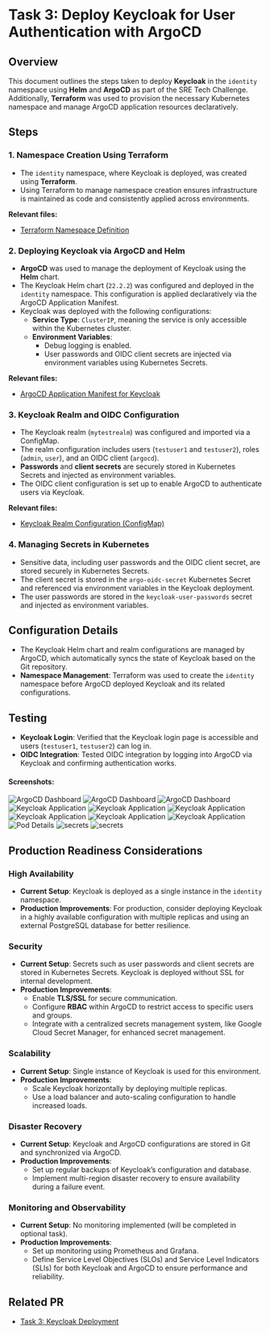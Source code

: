 # Task 3: Deploy Keycloak for User Authentication with ArgoCD

## Overview
This document outlines the steps taken to deploy **Keycloak** in the `identity` namespace using **Helm** and **ArgoCD** as part of the SRE Tech Challenge. Additionally, **Terraform** was used to provision the necessary Kubernetes namespace and manage ArgoCD application resources declaratively.

## Steps

### 1. Namespace Creation Using Terraform
- The `identity` namespace, where Keycloak is deployed, was created using **Terraform**.
- Using Terraform to manage namespace creation ensures infrastructure is maintained as code and consistently applied across environments.

**Relevant files:**
- [Terraform Namespace Definition](../modules/keycloak/main.tf)

### 2. Deploying Keycloak via ArgoCD and Helm
- **ArgoCD** was used to manage the deployment of Keycloak using the **Helm** chart.
- The Keycloak Helm chart (`22.2.2`) was configured and deployed in the `identity` namespace. This configuration is applied declaratively via the ArgoCD Application Manifest.
- Keycloak was deployed with the following configurations:
  - **Service Type**: `ClusterIP`, meaning the service is only accessible within the Kubernetes cluster.
  - **Environment Variables**: 
    - Debug logging is enabled.
    - User passwords and OIDC client secrets are injected via environment variables using Kubernetes Secrets.

**Relevant files:**
- [ArgoCD Application Manifest for Keycloak](../modules/argocd/apps/keycloak/keycloak-app.yaml)

### 3. Keycloak Realm and OIDC Configuration
- The Keycloak realm (`mytestrealm`) was configured and imported via a ConfigMap.
- The realm configuration includes users (`testuser1` and `testuser2`), roles (`admin`, `user`), and an OIDC client (`argocd`).
- **Passwords** and **client secrets** are securely stored in Kubernetes Secrets and injected as environment variables.
- The OIDC client configuration is set up to enable ArgoCD to authenticate users via Keycloak.

**Relevant files:**
- [Keycloak Realm Configuration (ConfigMap)](../modules/argocd/apps/keycloak/myrealm-config.yaml)

### 4. Managing Secrets in Kubernetes
- Sensitive data, including user passwords and the OIDC client secret, are stored securely in Kubernetes Secrets.
- The client secret is stored in the `argo-oidc-secret` Kubernetes Secret and referenced via environment variables in the Keycloak deployment.
- The user passwords are stored in the `keycloak-user-passwords` secret and injected as environment variables.

## Configuration Details
- The Keycloak Helm chart and realm configurations are managed by ArgoCD, which automatically syncs the state of Keycloak based on the Git repository.
- **Namespace Management**: Terraform was used to create the `identity` namespace before ArgoCD deployed Keycloak and its related configurations.

## Testing
- **Keycloak Login**: Verified that the Keycloak login page is accessible and users (`testuser1`, `testuser2`) can log in.
- **OIDC Integration**: Tested OIDC integration by logging into ArgoCD via Keycloak and confirming authentication works.

#### Screenshots:
![ArgoCD Dashboard](./images/keycloak-2.png)
![ArgoCD Dashboard](./images/keycloak-3.png)
![ArgoCD Dashboard](./images/keycloak-7.png)
![Keycloak Application](./images/keycloak-4.png)
![Keycloak Application](./images/keycloak-5.png)
![Keycloak Application](./images/keycloak-6.png)
![Keycloak Application](./images/keycloak-7.png)
![Keycloak Application](./images/keycloak-8.png)
![Keycloak Application](./images/keycloak-9.png)
![Pod Details](./images/keycloak-1.png)
![secrets](./images/keycloak-10.png)
![secrets](./images/keycloak-11.png)

## Production Readiness Considerations

### High Availability
- **Current Setup**: Keycloak is deployed as a single instance in the `identity` namespace.
- **Production Improvements**: For production, consider deploying Keycloak in a highly available configuration with multiple replicas and using an external PostgreSQL database for better resilience.

### Security
- **Current Setup**: Secrets such as user passwords and client secrets are stored in Kubernetes Secrets. Keycloak is deployed without SSL for internal development.
- **Production Improvements**:
  - Enable **TLS/SSL** for secure communication.
  - Configure **RBAC** within ArgoCD to restrict access to specific users and groups.
  - Integrate with a centralized secrets management system, like Google Cloud Secret Manager, for enhanced secret management.

### Scalability
- **Current Setup**: Single instance of Keycloak is used for this environment.
- **Production Improvements**:
  - Scale Keycloak horizontally by deploying multiple replicas.
  - Use a load balancer and auto-scaling configuration to handle increased loads.

### Disaster Recovery
- **Current Setup**: Keycloak and ArgoCD configurations are stored in Git and synchronized via ArgoCD.
- **Production Improvements**:
  - Set up regular backups of Keycloak’s configuration and database.
  - Implement multi-region disaster recovery to ensure availability during a failure event.

### Monitoring and Observability
- **Current Setup**: No monitoring implemented (will be completed in optional task).
- **Production Improvements**:
  - Set up monitoring using Prometheus and Grafana.
  - Define Service Level Objectives (SLOs) and Service Level Indicators (SLIs) for both Keycloak and ArgoCD to ensure performance and reliability.

## Related PR
- [Task 3: Keycloak Deployment](https://github.com/cmclean90/sre-tech-challenge/pull/5)
